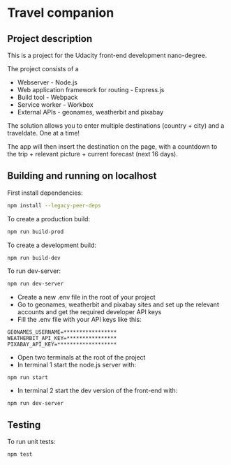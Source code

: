 # Travel companion

## Project description

This is a project for the Udacity front-end development nano-degree.

The project consists of a

- Webserver - Node.js
- Web application framework for routing - Express.js
- Build tool - Webpack
- Service worker - Workbox
- External APIs - geonames, weatherbit and pixabay

The solution allows you to enter multiple destinations (country + city) and a traveldate.
One at a time!

The app will then insert the destination on the page, with a countdown to the trip + relevant picture + current forecast (next 16 days).

## Building and running on localhost

First install dependencies:

```sh
npm install --legacy-peer-deps
```

To create a production build:

```sh
npm run build-prod
```

To create a development build:

```sh
npm run build-dev
```

To run dev-server:

```sh
npm run dev-server
```

- Create a new .env file in the root of your project
- Go to geonames, weatherbit and pixabay sites and set up the relevant accounts and get the required developer API keys
- Fill the .env file with your API keys like this:

```
GEONAMES_USERNAME=*****************
WEATHERBIT_API_KEY=****************
PIXABAY_API_KEY=*******************
```

- Open two terminals at the root of the project
- In terminal 1 start the node.js server with:

```
npm run start
```

- In terminal 2 start the dev version of the front-end with:

```
npm run dev-server
```

## Testing

To run unit tests:

```sh
npm test
```
